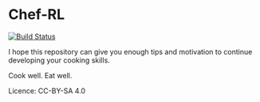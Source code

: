 # Chef-RL

[![Build Status](https://travis-ci.org/pingram3030/chef-rl.svg?branch=master)](https://travis-ci.org/pingram3030/chef-rl)

I hope this repository can give you enough tips and motivation to continue
developing your cooking skills.

Cook well. Eat well.

Licence: CC-BY-SA 4.0
